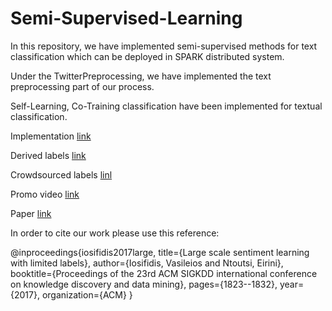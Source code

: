 # Semi-Supervised-Learning

In this repository, we have implemented semi-supervised methods for text classification which can be deployed in SPARK distributed system.


Under the TwitterPreprocessing, we have implemented the text preprocessing part of our process.

Self-Learning, Co-Training classification have been implemented for textual classification.

Implementation [link](https://github.com/iosifidisvasileios/Semi-Supervised-Learning/)

Derived labels [link](https://www.l3s.de/~iosifidis/TSentiment15/)

Crowdsourced labels [linl](https://l3s.de/\%7Eiosifidis/TSentiment15/crowdsource.csv)

Promo video [link](https://www.youtube.com/watch?v=zC2HGGgwetY)

Paper [link](https://dl.acm.org/citation.cfm?id=3098159)

In order to cite our work please use this reference:

@inproceedings{iosifidis2017large,
  title={Large scale sentiment learning with limited labels},
  author={Iosifidis, Vasileios and Ntoutsi, Eirini},
  booktitle={Proceedings of the 23rd ACM SIGKDD international conference on knowledge discovery and data mining},
  pages={1823--1832},
  year={2017},
  organization={ACM}
}
